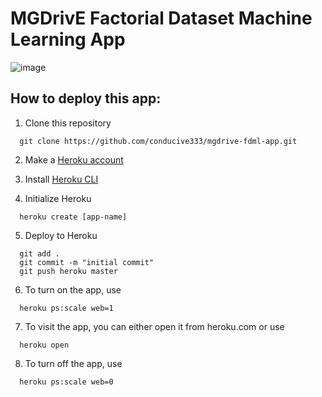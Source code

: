 # MGDrivE Factorial Dataset Machine Learning App

![image](https://user-images.githubusercontent.com/45245420/102834902-1c1b8900-43aa-11eb-867e-9f7c93e73de3.png)

## How to deploy this app:

1. Clone this repository
```
  git clone https://github.com/conducive333/mgdrive-fdml-app.git
```

2. Make a [Heroku account](https://www.heroku.com/home)

3. Install [Heroku CLI](https://devcenter.heroku.com/articles/heroku-cli)

4. Initialize Heroku
```
  heroku create [app-name]
```

5. Deploy to Heroku
```
  git add .
  git commit -m "initial commit"
  git push heroku master
```

6. To turn on the app, use
```
  heroku ps:scale web=1
```

7. To visit the app, you can either open it from heroku.com or use 
```
  heroku open
```

8. To turn off the app, use
```
  heroku ps:scale web=0
```
